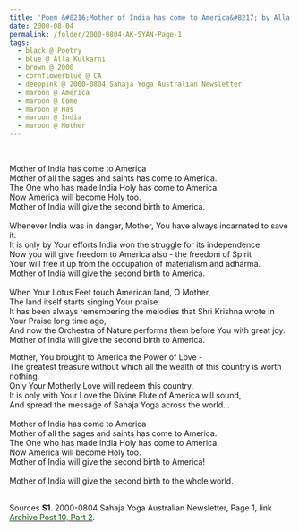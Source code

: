 ```yaml
---
title: 'Poem &#8216;Mother of India has come to America&#8217; by Alla Kulkarni, CA from 2000-0804 Sahaja Yoga Australian Newsletter, Page 1'
date: 2000-08-04
permalink: /folder/2000-0804-AK-SYAN-Page-1
tags:
  - black @ Poetry
  - blue @ Alla Kulkarni
  - brown @ 2000
  - cornflowerblue @ CA
  - deeppink @ 2000-0804 Sahaja Yoga Australian Newsletter
  - maroon @ America
  - maroon @ Come
  - maroon @ Has
  - maroon @ India
  - maroon @ Mother
---
```


<br>

<p>
Mother of India has come to America<br>
Mother of all the sages and saints has come to America.<br>
The One who has made India Holy has come to America.<br> 
Now America will become Holy too.<br>
Mother of India will give the second birth to America.<br>
<br>
Whenever India was in danger, Mother, You have always incarnated to save it.<br>
It is only by Your efforts India won the struggle for its independence.<br>
Now you will give freedom to America also - the freedom of Spirit<br>
Your will free it up from the occupation of materialism and adharma.<br>
Mother of India will give the second birth to America.<br>
<br>
When Your Lotus Feet touch American land, O Mother,<br>
The land itself starts singing Your praise.<br>
It has been always remembering the melodies that Shri Krishna wrote in Your Praise long time ago,<br>
And now the Orchestra of Nature performs them before You with great joy.<br>
Mother of India will give the second birth to America.<br>

Mother, You brought to America the Power of Love -<br>
The greatest treasure without which all the wealth of this country is worth nothing.<br>
Only Your Motherly Love will redeem this country.<br>
It is only with Your Love the Divine Flute of America will sound,<br>
And spread the message of Sahaja Yoga across the world...<br>
<br>
Mother of India has come to America<br>
Mother of all the sages and saints has come to America.<br>
The One who has made India Holy has come to America.<br>
Now America will become Holy too.<br>
Mother of India will give the second birth to America!<br>
<br>
Mother of India will give the second birth to the whole world.<br>
</p>

<br>

<wave-list>
<list-title color="DarkSeaGreen" width="40">Sources</list-title>
  <list-item color="BlanchedAlmond" width="280"><b>S1. </b> 2000-0804 Sahaja Yoga Australian Newsletter, Page 1, link <a href="https://seven-teams.github.io/archives/2023/0820"><font color="DarkGreen">Archive Post 10, Part 2</font></a>.</list-item>
</wave-list>